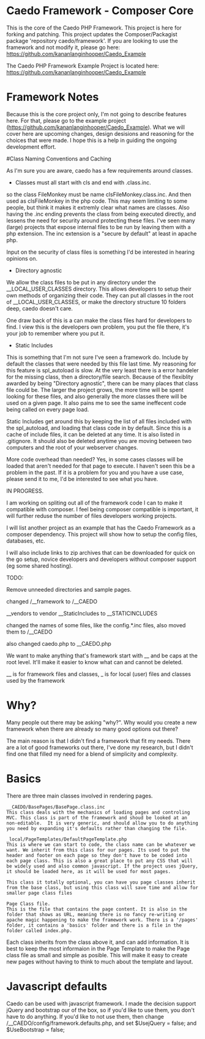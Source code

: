 # Caedo Framework - Composer Core

This is the core of the Caedo PHP Framework.  This project is here for forking and patching.  This project updates the Composer/Packagist package 'repository caedo/framework'.  If you are looking to use the framework and not modify it, please go here: https://github.com/kananlanginhooper/Caedo_Example


The Caedo PHP Framework Example Project is located here: https://github.com/kananlanginhooper/Caedo_Example


# Framework Notes

Because this is the core project only, I'm not going to describe features here.  For that, please go to the example project (https://github.com/kananlanginhooper/Caedo_Example).  What we will cover here are upcoming changes, design desisions and reasoning for the choices that were made.  I hope this is a help in guiding the ongoing development effort.

#Class Naming Conventions and Caching

As I'm sure you are aware, caedo has a few requirements around classes.

- Classes must all start with cls and end with .class.inc.

so the class FileMonkey must be name clsFileMonkey.class.inc.  And then used as clsFileMonkey in the php code.
This may seem limiting to some people, but think it makes it extremly clear what names are classes.  Also having the .inc ending prevents the class from being executed directly, and lessens the need for security around protecting these files.  I've seen many (large) projects that expose internal files to be run by leaving them with a php extension.  The inc extension is a "secure by default" at least in apache php.

Input on the security of class files is something I'd be interested in hearing opinions on.

- Directory agnostic

We allow the class files to be put in any directory under the __LOCAL_USER_CLASSES directory.  This allows developers to setup their own methods of organizing their code.  They can put all classes in the root of __LOCAL_USER_CLASSES, or make the directory structure 10 folders deep, caedo doesn't care.

One draw back of this is a can make the class files hard for developers to find.  I view this is the developers own problem, you put the file there, it's your job to remember where you put it.

- Static Includes

This is something that I'm not sure I've seen a framework do.  Include by default the classes that were needed by this file last time.  My reasoning for this feature is spl_autoload is slow.  At the very least there is a error handeler for the missing class, then a directory/file search.  Because of the flexiblity awarded by being "Directory agnostic", there can be many places that class file could be.  The larger the project grows, the more time will be spent looking for these files, and also generally the more classes there will be used on a given page.  It also pains me to see the same ineffecent code being called on every page load.

Static Includes get around this by keeping the list of all files included with the spl_autoload, and loading that class code in by default.  Since this is a cache of include files, it can be deleted at any time.  It is also listed in .gitignore.  It should also be deleted anytime you are moving between two computers and the root of your webserver changes.

More code overhead than needed?  Yes, in some cases classes will be loaded that aren't needed for that page to execute.  I haven't seen this be a problem in the past.  If it is a problem for you and you have a use case, please send it to me, I'd be interested to see what you have.






IN PROGRESS.

I am working on spliting out all of the framework code I can to make it compatible with composer.  I feel being composer compatible is important, it will further reduse the number of files developers working projects.

I will list another project as an example that has the Caedo Framework as a composer dependency.  This project will show how to setup the config files, databases, etc.

I will also include links to zip archives that can be downloaded for quick on the go setup, novice developers and developers without composer support (eg some shared hosting).


TODO: 

Remove unneeded directories and sample pages.

changed /__framework to /__CAEDO

__vendors to vendor
__StaticIncludes to __STATICINCLUDES

changed the names of some files, like the config.*.inc files, also moved them to /__CAEDO

also changed caedo.php to __CAEDO.php

We want to make anything that's framework start with __ and be caps at the root level.  It'll make it easier to know what can and cannot be deleted.



__ is for framework files and classes, _ is for local (user) files and classes used by the framework



# Why?

Many people out there may be asking "why?". Why would you create a new
framework when there are already so many good options out there?

The main reason is that I didn't find a framework that fit my needs.  There are a lot of good frameworks out there, I've done my research, but I didn't find one that filled my need for a blend of simplicity and complexity.


# Basics
There are three main classes involved in rendering pages.
	
	__CAEDO/BasePages/BasePage.class.inc 
	This class deals with the mechanics of loading pages and controling MVC. This class is part of the framework and shoud be looked at an non-editable.  It is very generic, and should allow you to do anything you need by expanding it's defaults rather than changing the file.
	
	_local/PageTemplates/DefaultPageTemplate.php
	This is where we can start to code, the class name can be whatever we want. We inherit from this class for our pages. Its used to put the header and footer on each page so they don't have to be coded into each page class. This is also a great place to put any CSS that will be widely used and also common javascript. If the project uses jQuery, it should be loaded here, as it will be used for most pages. 
	
	This class it totally optional, you can have you page classes inherit from the base class, but using this class will save time and allow for smaller page class files
	
	Page Class file.
	This is the file that contains the page content. It is also in the folder that shows as URL, meaning there is no fancy re-writing or apache magic happening to make the framework work. There is a '/pages' folder, it contains a 'basics' folder and there is a file in the folder called index.php.
	
Each class inherits from the class above it, and can add information.  It is best to keep the most informaion in the Page Template to make the Page class file as small and simple as posible.  This will make it easy to create new pages without having to think to much about the template and layout.


# Javascript defaults

Caedo can be used with javascript framework.  I made the decision support jQuery and bootstrap our of the box, so if you'd like to use them, you don't have to do anything.  If you'd like to not use them, then change /__CAEDO/config/framework.defaults.php, and set $UsejQuery = false; and $UseBootstrap = false;



